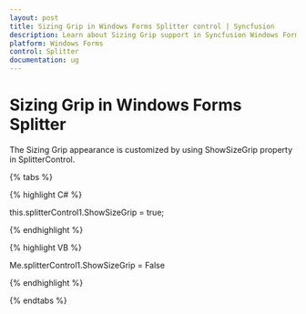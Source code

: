 ```yaml
---
layout: post
title: Sizing Grip in Windows Forms Splitter control | Syncfusion
description: Learn about Sizing Grip support in Syncfusion Windows Forms Splitter control, its elements and more details.
platform: Windows Forms
control: Splitter  
documentation: ug
---
```


# Sizing Grip in Windows Forms Splitter

The Sizing Grip appearance is customized by using ShowSizeGrip property in SplitterControl.

{% tabs %}

{% highlight C# %}



this.splitterControl1.ShowSizeGrip = true;

{% endhighlight %}

{% highlight VB %}

Me.splitterControl1.ShowSizeGrip = False

{% endhighlight %}

{% endtabs %}
